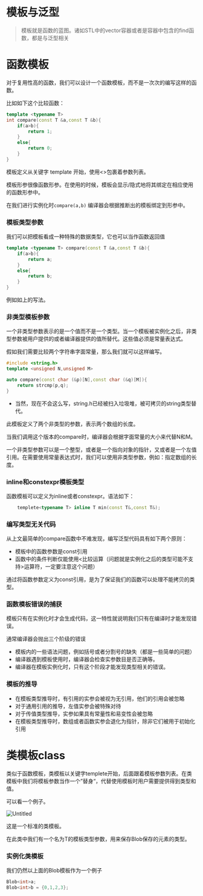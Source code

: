 # 模板与泛型

> 模板就是函数的蓝图。诸如STL中的vector容器或者是容器中包含的find函数，都是与泛型相关

# 函数模板

对于复用性高的函数，我们可以设计一个函数模板，而不是一次次的编写这样的函数。

比如如下这个比较函数：

```cpp
template <typename T>
int compare(const T &a,const T &b){
    if(a>b){
        return 1;
    }
    else{
        return 0;
    }
}
```

模板定义从关键字 template 开始，使用<>包裹着参数列表。

模板形参很像函数形参。在使用的时候，模板会显示/隐式地将其绑定在相应使用的函数形参中。

在我们进行实例化时`compare(a,b)` 编译器会根据推断出的模板绑定到形参中。

### 模板类型参数

我们可以把模板看成一种特殊的数据类型，它也可以当作函数返回值

```cpp
template <typename T> compare(const T &a,const T &b){
    if(a>b){
        return a;
    }
    else{
        return b;
    }
}
```

例如如上的写法。

### 非类型模板参数

一个非类型参数表示的是一个值而不是一个类型。当一个模板被实例化之后，非类型参数被用户提供的或者编译器提供的值所替代。这些值必须是常量表达式。

假如我们需要比较两个字符串字面常量，那么我们就可以这样编写。

```cpp
#include <string.h>
template <unsigned N,unsigned M>

auto compare(const char (&p)[N],const char (&q)[M]){
    return strcmp(p,q);
}
```

- 当然，现在不会这么写，string.h已经被扫入垃圾堆，被可拷贝的string类型替代。

此模板定义了两个非类型的参数，表示两个数组的长度。

当我们调用这个版本的compare时，编译器会根据字面常量的大小来代替N和M。

一个非类型参数可以是一个整型，或者是一个指向对象的指针，又或者是一个左值引用。在需要使用常量表达式时，我们可以使用非类型参数，例如：指定数组的长度。

### inline和constexpr模板类型

函数模板可以定义为inline或者constexpr。语法如下：

```cpp
    templete<typename T> inline T min(const T&,const T&);
```

### 编写类型无关代码

从上文最简单的compare函数中不难发现，编写泛型代码具有如下两个原则：

- 模板中的函数参数是const引用
- 函数中的条件判断仅能使用<比较运算（问题就是实例化之后的类型可能不支持>运算符，一定要注意这个问题）

通过将函数参数定义为const引用，是为了保证我们的函数可以处理不能拷贝的类型。

### 函数模板错误的捕获

模板只有在实例化时才会生成代码，这一特性就说明我们只有在编译时才能发现错误。

通常编译器会抛出三个阶级的错误

- 模板内的一些语法问题，例如括号或者分割号的缺失（都是一些简单的问题）
- 编译器遇到模板使用时，编译器会检查实参数目是否正确等。
- 编译器在模板实例化时，只有这个阶段才能发现类型相关的错误。

### 模板的推导

- 在模板类型推导时，有引⽤的实参会被视为⽆引⽤，他们的引⽤会被忽略
- 对于通⽤引⽤的推导，左值实参会被特殊对待
- 对于传值类型推导，实参如果具有常量性和易变性会被忽略
- 在模板类型推导时，数组或者函数实参会退化为指针，除⾮它们被⽤于初始化引⽤

# 类模板class

类似于函数模板，类模板以关键字templete开始，后面跟着模板参数列表。在类模板中我们将模板参数当作一个”替身“，代替使用模板时用户需要提供得到类型和值。

可以看一个例子。

![Untitled](E:\MyMarkdown\C++\C艹\模板与泛型\Untitled.png)

这是一个标准的类模板。

在此类中我们有一个名为T的模板类型参数，用来保存Blob保存的元素的类型。

### 实例化类模板

我们仍然以上面的Blob模板作为一个例子

```cpp
Blob<int>a;
Blob<int>b = {0,1,2,3};
```